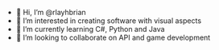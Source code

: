 - 👋 Hi, I’m @rlayhbrian
- 👀 I’m interested in creating software with visual aspects
- 🌱 I’m currently learning C#, Python and Java
- 💞️ I’m looking to collaborate on API and game development
